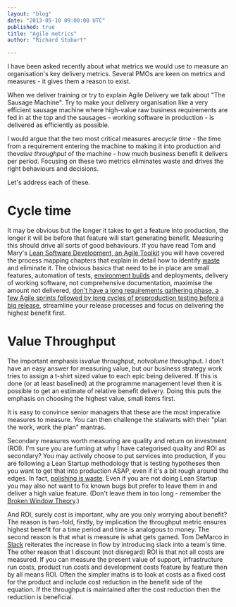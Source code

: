 ```yaml
---
layout: "blog"
date: "2013-05-10 09:00:00 UTC"
published: true
title: "Agile metrics"
author: "Richard Stobart"

---
```


I have been asked recently about what metrics we would use to measure an organisation's key delivery metrics. Several PMOs are keen on metrics and measures - it gives them a reason to exist.

When we deliver training or try to explain Agile Delivery we talk about "The Sausage Machine". Try to make your delivery organisation like a very efficient sausage machine where high-value raw business requirements are fed in at the top and the sausages - working software in production - is delivered as efficiently as possible.

I would argue that the two most critical measures are*cycle time* - the time from a requirement entering the machine to making it into production and the*value throughput* of the machine - how much business benefit it delivers per period. Focusing on these two metrics eliminates waste and drives the right behaviours and decisions. 

Let's address each of these. 

# Cycle time It may be obvious but the longer it takes to get a feature into production, the longer it will be before that feature will start generating benefit. Measuring this should drive all sorts of good behaviours. If you have read Tom and Mary's [Lean Software Development, an Agile Toolkit](http://www.amazon.co.uk/Lean-Software-Development-Agile-Toolkit/dp/0321150783/ref=la\_B001IGNU3O\_1\_1?ie=UTF8&qid=1368103973&sr=1-1) you will have covered the process mapping chapters that explain in detail how to identify [waste](http://www.emsstrategies.com/dm090203article2.html) and eliminate it. The obvious basics that need to be in place are small features, automation of tests, [environment builds](https://learnchef.opscode.com) and deployments, delivery of working software, not comprehensive documentation, maximise the amount not delivered, [don't have a long requirements gathering phase, a few Agile sprints followed by long cycles of preproduction testing before a big release](http://www.bigvisible.com/2011/06/the-waterfall-sandwich/), streamline your release processes and focus on delivering the highest benefit first. 

# Value Throughput

The important emphasis is*value* throughput, not*volume* throughput. I don't have an easy answer for measuring value, but our business strategy work tries to assign a t-shirt sized value to each epic being delivered. If this is done (or at least baselined) at the programme management level then it is possible to get an estimate of relative benefit delivery. Doing this puts the emphasis on choosing the highest value, small items first.

It is easy to convince senior managers that these are the most imperative measures to measure. You can then challenge the stalwarts with their "plan the work, work the plan" mantras.

Secondary measures worth measuring are quality and return on investment (ROI). I'm sure you are fuming at why I have categorised quality and ROI as secondary? You may actively choose to put services into production, if you are following a Lean Startup methodology that is testing hypotheses then you want to get that into production ASAP, even if it's a bit rough around the edges. In fact, [polishing is waste](http://blog.mattwynne.net/2013/05/09/two-ways-to-react/). Even if you are not doing Lean Startup you may also not want to fix known bugs but prefer to leave them in and deliver a high value feature. (Don't leave them in too long - remember the [Broken Window Theory](http://www.codinghorror.com/blog/2005/06/the-broken-window-theory.html).) 

And ROI, surely cost is important, why are you only worrying about benefit? The reason is two-fold, firstly, by implication the throughput metric ensures highest benefit for a time period and time is analogous to money. The second reason is that what is measure is what gets gamed. Tom DeMarco in [Slack](http://www.amazon.co.uk/Slack-Getting-Burnout-Busywork-Efficiency/dp/0932633617) reiterates the increase in flow by introducing slack into a team's time. The other reason that I discount (not disregard) ROI is that not all costs are measured. If you can measure the present value of support, infrastructure run costs, product run costs and development costs feature by feature then by all means ROI. Often the simpler maths is to look at costs as a fixed cost for the product and include cost reduction in the benefit side of the equation. If the throughput is maintained after the cost reduction then the reduction is beneficial.


